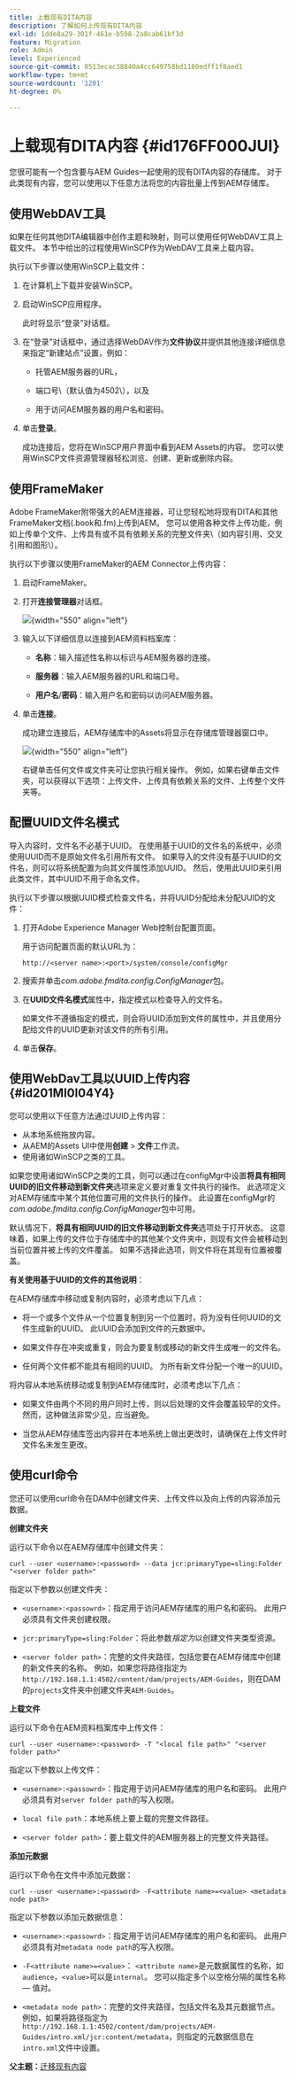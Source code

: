 ```yaml
---
title: 上载现有DITA内容
description: 了解如何上传现有DITA内容
exl-id: 1dde8a29-301f-461e-b598-2a8cab61bf3d
feature: Migration
role: Admin
level: Experienced
source-git-commit: 0513ecac38840a4cc649758bd1180edff1f8aed1
workflow-type: tm+mt
source-wordcount: '1201'
ht-degree: 0%

---
```


# 上载现有DITA内容 {#id176FF000JUI}

您很可能有一个包含要与AEM Guides一起使用的现有DITA内容的存储库。 对于此类现有内容，您可以使用以下任意方法将您的内容批量上传到AEM存储库。

## 使用WebDAV工具

如果在任何其他DITA编辑器中创作主题和映射，则可以使用任何WebDAV工具上载文件。 本节中给出的过程使用WinSCP作为WebDAV工具来上载内容。

执行以下步骤以使用WinSCP上载文件：

1. 在计算机上下载并安装WinSCP。

1. 启动WinSCP应用程序。

   此时将显示“登录”对话框。

1. 在“登录”对话框中，通过选择WebDAV作为&#x200B;**文件协议**&#x200B;并提供其他连接详细信息来指定“新建站点”设置，例如：

   - 托管AEM服务器的URL，

   - 端口号\（默认值为4502\），以及

   - 用于访问AEM服务器的用户名和密码。

1. 单击&#x200B;**登录**。

   成功连接后，您将在WinSCP用户界面中看到AEM Assets的内容。 您可以使用WinSCP文件资源管理器轻松浏览、创建、更新或删除内容。


## 使用FrameMaker

Adobe FrameMaker附带强大的AEM连接器，可让您轻松地将现有DITA和其他FrameMaker文档\(.book和.fm\)上传到AEM。 您可以使用各种文件上传功能，例如上传单个文件、上传具有或不具有依赖关系的完整文件夹\（如内容引用、交叉引用和图形\）。

执行以下步骤以使用FrameMaker的AEM Connector上传内容：

1. 启动FrameMaker。

1. 打开&#x200B;**连接管理器**&#x200B;对话框。

   ![](assets/fm-aem-connector.png){width="550" align="left"}

1. 输入以下详细信息以连接到AEM资料档案库：

   - **名称**：输入描述性名称以标识与AEM服务器的连接。
   - **服务器**：输入AEM服务器的URL和端口号。

   - **用户名**/**密码**：输入用户名和密码以访问AEM服务器。

1. 单击&#x200B;**连接**。

   成功建立连接后，AEM存储库中的Assets将显示在存储库管理器窗口中。

   ![](assets/fm-repo-manager.png){width="550" align="left"}

   右键单击任何文件或文件夹可让您执行相关操作。 例如，如果右键单击文件夹，可以获得以下选项：上传文件、上传具有依赖关系的文件、上传整个文件夹等。


## 配置UUID文件名模式

导入内容时，文件名不必基于UUID。 在使用基于UUID的文件名的系统中，必须使用UUID而不是原始文件名引用所有文件。 如果导入的文件没有基于UUID的文件名，则可以将系统配置为向其文件属性添加UUID。 然后，使用此UUID来引用此类文件，其中UUID不用于命名文件。

执行以下步骤以根据UUID模式检查文件名，并将UUID分配给未分配UUID的文件：

1. 打开Adobe Experience Manager Web控制台配置页面。

   用于访问配置页面的默认URL为：

   ```http
   http://<server name>:<port>/system/console/configMgr
   ```

1. 搜索并单击&#x200B;*com.adobe.fmdita.config.ConfigManager*&#x200B;包。

1. 在&#x200B;**UUID文件名模式**&#x200B;属性中，指定模式以检查导入的文件名。

   如果文件不遵循指定的模式，则会将UUID添加到文件的属性中，并且使用分配给文件的UUID更新对该文件的所有引用。

1. 单击&#x200B;**保存**。


## 使用WebDav工具以UUID上传内容 {#id201MI0I04Y4}

您可以使用以下任意方法通过UUID上传内容：

- 从本地系统拖放内容。
- 从AEM的Assets UI中使用&#x200B;**创建** \> **文件**&#x200B;工作流。
- 使用诸如WinSCP之类的工具。

如果您使用诸如WinSCP之类的工具，则可以通过在configMgr中设置&#x200B;**将具有相同UUID的旧文件移动到新文件夹**&#x200B;选项来定义要对重复文件执行的操作。 此选项定义对AEM存储库中某个其他位置可用的文件执行的操作。 此设置在configMgr的&#x200B;*com.adobe.fmdita.config.ConfigManager*&#x200B;包中可用。

默认情况下，**将具有相同UUID的旧文件移动到新文件夹**&#x200B;选项处于打开状态。 这意味着，如果上传的文件位于存储库中的其他某个文件夹中，则现有文件会被移动到当前位置并被上传的文件覆盖。 如果不选择此选项，则文件将在其现有位置被覆盖。

**有关使用基于UUID的文件的其他说明**：

在AEM存储库中移动或复制内容时，必须考虑以下几点：

- 将一个或多个文件从一个位置复制到另一个位置时，将为没有任何UUID的文件生成新的UUID。 此UUID会添加到文件的元数据中。

- 如果文件存在冲突或重复，则会为要复制或移动的新文件生成唯一的文件名。

- 任何两个文件都不能具有相同的UUID。 为所有新文件分配一个唯一的UUID。


将内容从本地系统移动或复制到AEM存储库时，必须考虑以下几点：

- 如果文件由两个不同的用户同时上传，则以后处理的文件会覆盖较早的文件。 然而，这种做法非常少见，应当避免。

- 当您从AEM存储库签出内容并在本地系统上做出更改时，请确保在上传文件时文件名未发生更改。


## 使用curl命令

您还可以使用curl命令在DAM中创建文件夹、上传文件以及向上传的内容添加元数据。

**创建文件夹**

运行以下命令以在AEM存储库中创建文件夹：

```curl
curl --user <username>:<password> --data jcr:primaryType=sling:Folder "<server folder path>"
```

指定以下参数以创建文件夹：

- `<username>:<passowrd>`：指定用于访问AEM存储库的用户名和密码。 此用户必须具有文件夹创建权限。

- `jcr:primaryType=sling:Folder`：将此参数&#x200B;*指定为*&#x200B;以创建文件夹类型资源。

- `<server folder path>`：完整的文件夹路径，包括您要在AEM存储库中创建的新文件夹的名称。 例如，如果您将路径指定为`http://192.168.1.1:4502/content/dam/projects/AEM-Guides`，则在DAM的`projects`文件夹中创建文件夹`AEM-Guides`。


**上载文件**

运行以下命令在AEM资料档案库中上传文件：

```curl
curl --user <username>:<password> -T "<local file path>" "<server folder path>"
```

指定以下参数以上传文件：

- `<username>:<passowrd>`：指定用于访问AEM存储库的用户名和密码。 此用户必须具有对`server folder path`的写入权限。

- ``local file path``：本地系统上要上载的完整文件路径。

- `<server folder path>`：要上载文件的AEM服务器上的完整文件夹路径。


**添加元数据**

运行以下命令在文件中添加元数据：

```curl
curl --user <username>:<password> -F<attribute name>=<value> <metadata node path>
```

指定以下参数以添加元数据信息：

- `<username>:<passowrd>`：指定用于访问AEM存储库的用户名和密码。 此用户必须具有对``metadata node path``的写入权限。

- ``-F<attribute name>=<value>``： `<attribute name>`是元数据属性的名称，如`audience`，`<value>`可以是`internal`。 您可以指定多个以空格分隔的属性名称 — 值对。

- `<metadata node path>`：完整的文件夹路径，包括文件名及其元数据节点。 例如，如果将路径指定为`http://192.168.1.1:4502/content/dam/projects/AEM-Guides/intro.xml/jcr:content/metadata`，则指定的元数据信息在`intro.xml`文件中设置。


**父主题：**&#x200B;[&#x200B;迁移现有内容](migrate-content.md)
